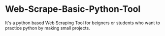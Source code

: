 # Web-Scrape-Basic-Python-Tool


It's a python based Web Scraping Tool for beigners or students who want to practice python by making small projects.
